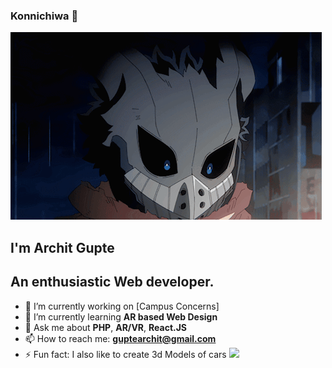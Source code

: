 ### Konnichiwa 👋 
![](https://github.com/Flamestroke/Flamestroke/blob/main/deku.gif)
## I'm Archit Gupte
## An enthusiastic Web developer.

- 🔭 I’m currently working on [Campus Concerns]
- 🌱 I’m currently learning **AR based Web Design**
- 💬 Ask me about **PHP**, **AR/VR**, **React.JS**
- 📫 How to reach me: **guptearchit@gmail.com**  
- ⚡ Fun fact: I also like to create 3d Models of cars
  <a href="https://sketchfab.com/Flamestroke">
  <img height="50" src="https://static.sketchfab.com/img/press/logos/sketchfab-logo-white.png"/>
  </a>
